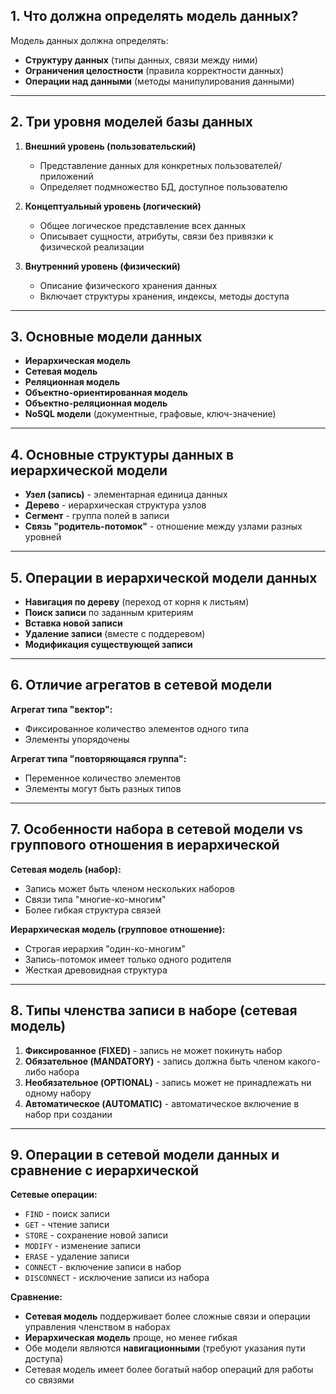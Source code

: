 ## 1. Что должна определять модель данных?
Модель данных должна определять:
- **Структуру данных** (типы данных, связи между ними)
- **Ограничения целостности** (правила корректности данных)
- **Операции над данными** (методы манипулирования данными)

---

## 2. Три уровня моделей базы данных

1. **Внешний уровень (пользовательский)**
   - Представление данных для конкретных пользователей/приложений
   - Определяет подмножество БД, доступное пользователю

2. **Концептуальный уровень (логический)**
   - Общее логическое представление всех данных
   - Описывает сущности, атрибуты, связи без привязки к физической реализации

3. **Внутренний уровень (физический)**
   - Описание физического хранения данных
   - Включает структуры хранения, индексы, методы доступа

---

## 3. Основные модели данных

- **Иерархическая модель**
- **Сетевая модель**
- **Реляционная модель**
- **Объектно-ориентированная модель**
- **Объектно-реляционная модель**
- **NoSQL модели** (документные, графовые, ключ-значение)

---

## 4. Основные структуры данных в иерархической модели

- **Узел (запись)** - элементарная единица данных
- **Дерево** - иерархическая структура узлов
- **Сегмент** - группа полей в записи
- **Связь "родитель-потомок"** - отношение между узлами разных уровней

---

## 5. Операции в иерархической модели данных

- **Навигация по дереву** (переход от корня к листьям)
- **Поиск записи** по заданным критериям
- **Вставка новой записи**
- **Удаление записи** (вместе с поддеревом)
- **Модификация существующей записи**

---

## 6. Отличие агрегатов в сетевой модели

**Агрегат типа "вектор":**
- Фиксированное количество элементов одного типа
- Элементы упорядочены

**Агрегат типа "повторяющаяся группа":**
- Переменное количество элементов
- Элементы могут быть разных типов

---

## 7. Особенности набора в сетевой модели vs группового отношения в иерархической

**Сетевая модель (набор):**
- Запись может быть членом нескольких наборов
- Связи типа "многие-ко-многим"
- Более гибкая структура связей

**Иерархическая модель (групповое отношение):**
- Строгая иерархия "один-ко-многим"
- Запись-потомок имеет только одного родителя
- Жесткая древовидная структура

---

## 8. Типы членства записи в наборе (сетевая модель)

1. **Фиксированное (FIXED)** - запись не может покинуть набор
2. **Обязательное (MANDATORY)** - запись должна быть членом какого-либо набора
3. **Необязательное (OPTIONAL)** - запись может не принадлежать ни одному набору
4. **Автоматическое (AUTOMATIC)** - автоматическое включение в набор при создании

---

## 9. Операции в сетевой модели данных и сравнение с иерархической

**Сетевые операции:**
- `FIND` - поиск записи
- `GET` - чтение записи
- `STORE` - сохранение новой записи
- `MODIFY` - изменение записи
- `ERASE` - удаление записи
- `CONNECT` - включение записи в набор
- `DISCONNECT` - исключение записи из набора

**Сравнение:**
- **Сетевая модель** поддерживает более сложные связи и операции управления членством в наборах
- **Иерархическая модель** проще, но менее гибкая
- Обе модели являются **навигационными** (требуют указания пути доступа)
- Сетевая модель имеет более богатый набор операций для работы со связями